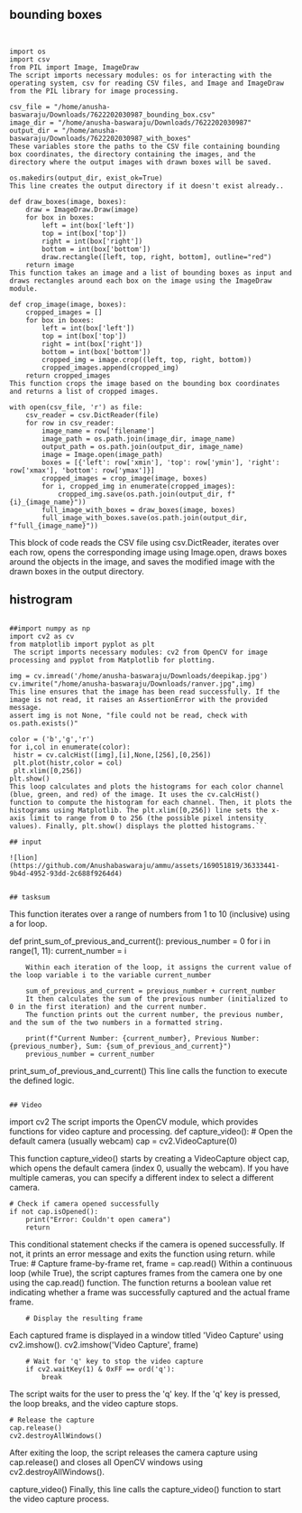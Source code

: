 ## bounding boxes
```


import os
import csv
from PIL import Image, ImageDraw
The script imports necessary modules: os for interacting with the operating system, csv for reading CSV files, and Image and ImageDraw from the PIL library for image processing.

csv_file = "/home/anusha-baswaraju/Downloads/7622202030987_bounding_box.csv"
image_dir = "/home/anusha-baswaraju/Downloads/7622202030987"
output_dir = "/home/anusha-baswaraju/Downloads/7622202030987_with_boxes"
These variables store the paths to the CSV file containing bounding box coordinates, the directory containing the images, and the directory where the output images with drawn boxes will be saved.

os.makedirs(output_dir, exist_ok=True)
This line creates the output directory if it doesn't exist already..

def draw_boxes(image, boxes):
    draw = ImageDraw.Draw(image)
    for box in boxes:
        left = int(box['left'])
        top = int(box['top'])
        right = int(box['right'])
        bottom = int(box['bottom'])
        draw.rectangle([left, top, right, bottom], outline="red")
    return image
This function takes an image and a list of bounding boxes as input and draws rectangles around each box on the image using the ImageDraw module.

def crop_image(image, boxes):
    cropped_images = []
    for box in boxes:
        left = int(box['left'])
        top = int(box['top'])
        right = int(box['right'])
        bottom = int(box['bottom'])
        cropped_img = image.crop((left, top, right, bottom))
        cropped_images.append(cropped_img)
    return cropped_images
This function crops the image based on the bounding box coordinates and returns a list of cropped images.

with open(csv_file, 'r') as file:
    csv_reader = csv.DictReader(file)
    for row in csv_reader:
        image_name = row['filename']
        image_path = os.path.join(image_dir, image_name)
        output_path = os.path.join(output_dir, image_name)
        image = Image.open(image_path)
        boxes = [{'left': row['xmin'], 'top': row['ymin'], 'right': row['xmax'], 'bottom': row['ymax']}]
        cropped_images = crop_image(image, boxes)
        for i, cropped_img in enumerate(cropped_images):
            cropped_img.save(os.path.join(output_dir, f"{i}_{image_name}"))  
        full_image_with_boxes = draw_boxes(image, boxes)
        full_image_with_boxes.save(os.path.join(output_dir, f"full_{image_name}"))
```
This block of code reads the CSV file using csv.DictReader, iterates over each row, opens the corresponding image using Image.open, draws boxes around the objects in the image, and saves the modified image with the drawn boxes in the output directory. 

## histrogram
```

##import numpy as np
import cv2 as cv
from matplotlib import pyplot as plt
 The script imports necessary modules: cv2 from OpenCV for image processing and pyplot from Matplotlib for plotting.

img = cv.imread('/home/anusha-baswaraju/Downloads/deepikap.jpg')
cv.imwrite("/home/anusha-baswaraju/Downloads/ranver.jpg",img)
This line ensures that the image has been read successfully. If the image is not read, it raises an AssertionError with the provided message.
assert img is not None, "file could not be read, check with os.path.exists()"

color = ('b','g','r')
for i,col in enumerate(color):
 histr = cv.calcHist([img],[i],None,[256],[0,256])
 plt.plot(histr,color = col)
 plt.xlim([0,256])
plt.show()
This loop calculates and plots the histograms for each color channel (blue, green, and red) of the image. It uses the cv.calcHist() function to compute the histogram for each channel. Then, it plots the histograms using Matplotlib. The plt.xlim([0,256]) line sets the x-axis limit to range from 0 to 256 (the possible pixel intensity values). Finally, plt.show() displays the plotted histograms.```

## input

![lion](https://github.com/Anushabaswaraju/ammu/assets/169051819/36333441-9b4d-4952-93dd-2c688f9264d4)


## tasksum 
```
This function iterates over a range of numbers from 1 to 10 (inclusive) using a for loop.

def print_sum_of_previous_and_current():
    previous_number = 0
    for i in range(1, 11):
        current_number = i
        
        Within each iteration of the loop, it assigns the current value of the loop variable i to the variable current_number
        
        sum_of_previous_and_current = previous_number + current_number
        It then calculates the sum of the previous number (initialized to 0 in the first iteration) and the current number.
        The function prints out the current number, the previous number, and the sum of the two numbers in a formatted string.
        
        print(f"Current Number: {current_number}, Previous Number: {previous_number}, Sum: {sum_of_previous_and_current}")
        previous_number = current_number

print_sum_of_previous_and_current()
This line calls the function to execute the defined logic.
```
    
## Video
```
import cv2
The script imports the OpenCV module, which provides functions for video capture and processing.
def capture_video():
    # Open the default camera (usually webcam)
    cap = cv2.VideoCapture(0)
    
This function capture_video() starts by creating a VideoCapture object cap, which opens the default camera (index 0, usually the webcam). If you have multiple cameras, you can specify a different index to select a different camera.

    # Check if camera opened successfully
    if not cap.isOpened():
        print("Error: Couldn't open camera")
        return
This conditional statement checks if the camera is opened successfully. If not, it prints an error message and exits the function using return.
    while True:
        # Capture frame-by-frame
        ret, frame = cap.read()
Within a continuous loop (while True), the script captures frames from the camera one by one using the cap.read() function. The function returns a boolean value ret indicating whether a frame was successfully captured and the actual frame frame.

        # Display the resulting frame
  Each captured frame is displayed in a window titled 'Video Capture' using cv2.imshow().      cv2.imshow('Video Capture', frame)

        # Wait for 'q' key to stop the video capture
        if cv2.waitKey(1) & 0xFF == ord('q'):
            break
The script waits for the user to press the 'q' key. If the 'q' key is pressed, the loop breaks, and the video capture stops.

    # Release the capture
    cap.release()
    cv2.destroyAllWindows()
After exiting the loop, the script releases the camera capture using cap.release() and closes all OpenCV windows using cv2.destroyAllWindows().


capture_video()
Finally, this line calls the capture_video() function to start the video capture process.
